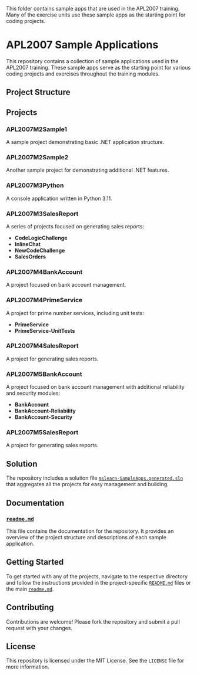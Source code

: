 This folder contains sample apps that are used in the APL2007 training. Many of the exercise units use these sample apps as the starting point for coding projects.

# APL2007 Sample Applications

This repository contains a collection of sample applications used in the APL2007 training. These sample apps serve as the starting point for various coding projects and exercises throughout the training modules.

## Project Structure

## Projects

### APL2007M2Sample1
A sample project demonstrating basic .NET application structure.

### APL2007M2Sample2
Another sample project for demonstrating additional .NET features.

### APL2007M3Python
A console application written in Python 3.11.

### APL2007M3SalesReport
A series of projects focused on generating sales reports:
- **CodeLogicChallenge**
- **InlineChat**
- **NewCodeChallenge**
- **SalesOrders**

### APL2007M4BankAccount
A project focused on bank account management.

### APL2007M4PrimeService
A project for prime number services, including unit tests:
- **PrimeService**
- **PrimeService-UnitTests**

### APL2007M4SalesReport
A project for generating sales reports.

### APL2007M5BankAccount
A project focused on bank account management with additional reliability and security modules:
- **BankAccount**
- **BankAccount-Reliability**
- **BankAccount-Security**

### APL2007M5SalesReport
A project for generating sales reports.

## Solution

The repository includes a solution file [`mslearn-SampleApps.generated.sln`](command:_github.copilot.openRelativePath?%5B%7B%22scheme%22%3A%22file%22%2C%22authority%22%3A%22%22%2C%22path%22%3A%22%2Fworkspaces%2Fmslearn-SampleApps%2Fmslearn-SampleApps.generated.sln%22%2C%22query%22%3A%22%22%2C%22fragment%22%3A%22%22%7D%5D "/workspaces/mslearn-SampleApps/mslearn-SampleApps.generated.sln") that aggregates all the projects for easy management and building.

## Documentation

### [`readme.md`](command:_github.copilot.openRelativePath?%5B%7B%22scheme%22%3A%22file%22%2C%22authority%22%3A%22%22%2C%22path%22%3A%22%2Fworkspaces%2Fmslearn-SampleApps%2Freadme.md%22%2C%22query%22%3A%22%22%2C%22fragment%22%3A%22%22%7D%5D "/workspaces/mslearn-SampleApps/readme.md")
This file contains the documentation for the repository. It provides an overview of the project structure and descriptions of each sample application.

## Getting Started

To get started with any of the projects, navigate to the respective directory and follow the instructions provided in the project-specific [`README.md`](command:_github.copilot.openRelativePath?%5B%7B%22scheme%22%3A%22file%22%2C%22authority%22%3A%22%22%2C%22path%22%3A%22%2Fworkspaces%2Fmslearn-SampleApps%2FAPL2007M3Python%2FREADME.md%22%2C%22query%22%3A%22%22%2C%22fragment%22%3A%22%22%7D%5D "/workspaces/mslearn-SampleApps/APL2007M3Python/README.md") files or the main [`readme.md`](command:_github.copilot.openRelativePath?%5B%7B%22scheme%22%3A%22file%22%2C%22authority%22%3A%22%22%2C%22path%22%3A%22%2Fworkspaces%2Fmslearn-SampleApps%2Freadme.md%22%2C%22query%22%3A%22%22%2C%22fragment%22%3A%22%22%7D%5D "/workspaces/mslearn-SampleApps/readme.md").

## Contributing

Contributions are welcome! Please fork the repository and submit a pull request with your changes.

## License

This repository is licensed under the MIT License. See the `LICENSE` file for more information.